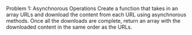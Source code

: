 Problem 1: Asynchnorous Operations
Create a function that takes in an array URLs and download the content from each URL using asynchnorous methods. Once all the downloads are complete, return an array with the downloaded content in the same order as the URLs.
